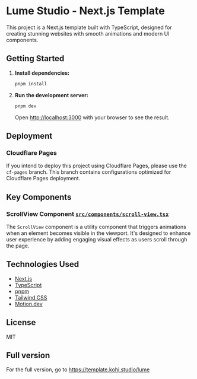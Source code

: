 # Lume Studio - Next.js Template

This project is a Next.js template built with TypeScript, designed for creating stunning websites with smooth animations and modern UI components.

## Getting Started

1.  **Install dependencies:**

    ```bash
    pnpm install
    ```

2.  **Run the development server:**

    ```bash
    pnpm dev
    ```

    Open [http://localhost:3000](http://localhost:3000) with your browser to see the result.

## Deployment

### Cloudflare Pages

If you intend to deploy this project using Cloudflare Pages, please use the `cf-pages` branch. This branch contains configurations optimized for Cloudflare Pages deployment.

## Key Components

### ScrollView Component [`src/components/scroll-view.tsx`](src/components/scroll-view.tsx)

The `ScrollView` component is a utility component that triggers animations when an element becomes visible in the viewport. It's designed to enhance user experience by adding engaging visual effects as users scroll through the page.

## Technologies Used

- [Next.js](https://nextjs.org/)
- [TypeScript](https://www.typescriptlang.org/)
- [pnpm](https://pnpm.io/)
- [Tailwind CSS](https://tailwindcss.com/)
- [Motion.dev](https://motion.dev/)

## License

MIT

## Full version

For the full version, go to https://template.kohi.studio/lume
